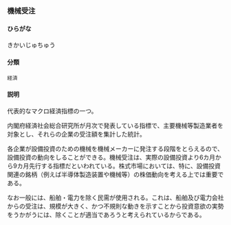 <div style="display:none;">

## [あ行](securities-terms?id=あ行)
## [か行](securities-terms?id=か行)

</div>

### 機械受注

#### ひらがな

きかいじゅちゅう

#### 分類

`経済`

#### 説明

代表的なマクロ経済指標の一つ。
 
内閣府経済社会総合研究所が月次で発表している指標で、主要機械等製造業者を対象とし、それらの企業の受注額を集計した統計。
 
各企業が設備投資のための機械を機械メーカーに発注する段階をとらえるので、設備投資の動向をしることができる。機械受注は、実際の設備投資より6カ月から9カ月先行する指標だといわれている。株式市場においては、特に、設備投資関連の銘柄（例えば半導体製造装置や機械等）の株価動向を考える上では重要である。
 
なお一般には、船舶・電力を除く民需が使用される。これは、船舶及び電力会社からの受注は、規模が大きく、かつ不規則な動きを示すことから投資意欲の実勢をうかがうには、除くことが適当であろうと考えられているからである。

<div style="display:none;">

## [さ行](securities-terms?id=さ行)
## [た行](securities-terms?id=た行)
## [な行](securities-terms?id=な行)
## [は行](securities-terms?id=は行)
## [ま行](securities-terms?id=ま行)
## [や行](securities-terms?id=や行)
## [ら行](securities-terms?id=ら行)
## [わ行](securities-terms?id=わ行)
## [英数字・記号](securities-terms?id=英数字・記号)

</div>

